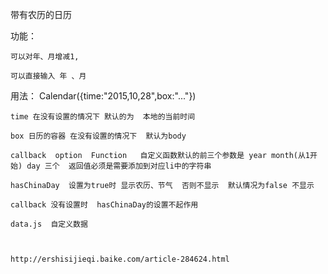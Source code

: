 带有农历的日历

功能：

	可以对年、月增减1,

	可以直接输入 年 、月

用法：
	Calendar({time:"2015,10,28",box:"..."})

	time 在没有设置的情况下 默认的为  本地的当前时间

	box 日历的容器 在没有设置的情况下  默认为body

	callback  option  Function   自定义函数默认的前三个参数是 year month(从1开始) day 三个  返回值必须是需要添加到对应li中的字符串

	hasChinaDay  设置为true时 显示农历、节气  否则不显示  默认情况为false 不显示

	callback 没有设置时  hasChinaDay的设置不起作用

	data.js  自定义数据



	http://ershisijieqi.baike.com/article-284624.html
